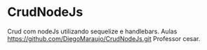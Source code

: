 # CrudNodeJs
Crud com nodeJs  utilizando sequelize e handlebars.
Aulas  https://github.com/DiegoMaraujo/CrudNodeJs.git
Professor cesar.
